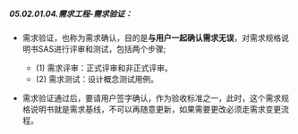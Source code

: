 ##### 05.02.01.04.需求工程-需求验证：

- 需求验证，也称为需求确认，目的是**与用户一起确认需求无误**，对需求规格说明书SAS进行评审和测试，包括两个步骤;
  
  - (1) 需求评审：正式评审和非正式评审。
  - (2) 需求测试：设计概念测试用例。

- 需求验证通过后，要请用户签字确认，作为验收标准之一，此时，这个需求规格说明书就是需求基线，不可以再随意更新，如果需要更改必须走需求变更流程。
